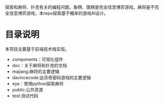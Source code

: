 探索和麻将、扑克有关的编程问题。象棋、围棋是完全信息博弈游戏，麻将是不完全信息博弈游戏，本repo探索基于概率的游戏AI设计。

# 目录说明
本项目主要基于前端技术栈实现。  
* components：可视化组件
* doc：关于麻将和扑克的文档
* majiang:麻将的主要逻辑
* davincecode:达芬奇密码游戏的主要逻辑
* eye：使用python探索麻将
* public:公共资源
* test:测试代码
